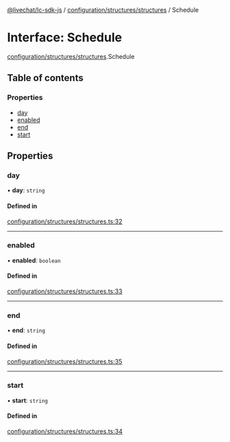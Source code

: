 [@livechat/lc-sdk-js](../README.md) / [configuration/structures/structures](../modules/configuration_structures_structures.md) / Schedule

# Interface: Schedule

[configuration/structures/structures](../modules/configuration_structures_structures.md).Schedule

## Table of contents

### Properties

- [day](configuration_structures_structures.Schedule.md#day)
- [enabled](configuration_structures_structures.Schedule.md#enabled)
- [end](configuration_structures_structures.Schedule.md#end)
- [start](configuration_structures_structures.Schedule.md#start)

## Properties

### day

• **day**: `string`

#### Defined in

[configuration/structures/structures.ts:32](https://github.com/livechat/lc-sdk-js/blob/10347df/src/configuration/structures/structures.ts#L32)

___

### enabled

• **enabled**: `boolean`

#### Defined in

[configuration/structures/structures.ts:33](https://github.com/livechat/lc-sdk-js/blob/10347df/src/configuration/structures/structures.ts#L33)

___

### end

• **end**: `string`

#### Defined in

[configuration/structures/structures.ts:35](https://github.com/livechat/lc-sdk-js/blob/10347df/src/configuration/structures/structures.ts#L35)

___

### start

• **start**: `string`

#### Defined in

[configuration/structures/structures.ts:34](https://github.com/livechat/lc-sdk-js/blob/10347df/src/configuration/structures/structures.ts#L34)
